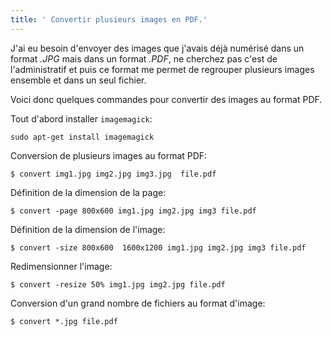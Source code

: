 ```yaml
---
title: ' Convertir plusieurs images en PDF.'
---
```


J'ai eu besoin d'envoyer des images que j'avais déjà numérisé dans un format *.JPG*  mais dans un format *.PDF*, ne cherchez pas c'est de l'administratif et puis ce format me permet de regrouper plusieurs images ensemble et dans un seul fichier.

Voici donc quelques commandes pour convertir des images au format PDF.

Tout d'abord installer `imagemagick`:

    sudo apt-get install imagemagick

Conversion de plusieurs images au format PDF:

    $ convert img1.jpg img2.jpg img3.jpg  file.pdf 

Définition de la dimension de la page:

    $ convert -page 800x600 img1.jpg img2.jpg img3 file.pdf

Définition de la dimension de l'image:

    $ convert -size 800x600  1600x1200 img1.jpg img2.jpg img3 file.pdf

Redimensionner l'image:

    $ convert -resize 50% img1.jpg img2.jpg file.pdf

Conversion d'un grand nombre de fichiers au format d'image:

    $ convert *.jpg file.pdf
